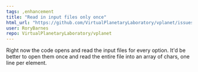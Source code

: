 ```yaml
---
tags: ,enhancement
title: "Read in input files only once"
html_url: "https://github.com/VirtualPlanetaryLaboratory/vplanet/issues/148"
user: RoryBarnes
repo: VirtualPlanetaryLaboratory/vplanet
---
```


Right now the code opens and read the input files for every option. It'd be better to open them once and read the entire file into an array of chars, one line per element.